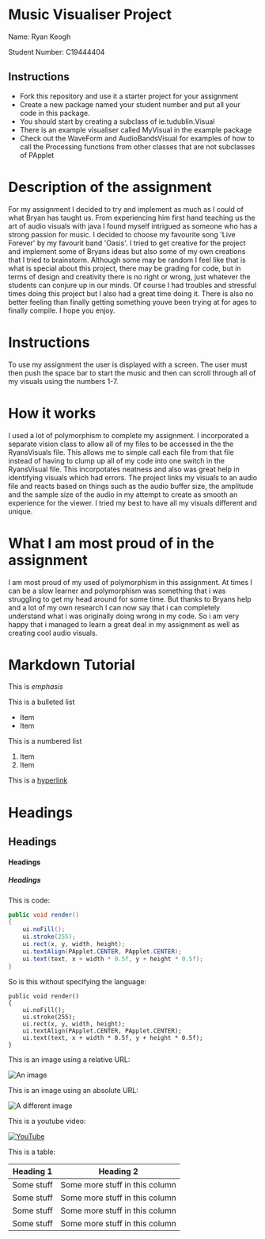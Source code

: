 # Music Visualiser Project

Name: Ryan Keogh

Student Number: C19444404

## Instructions
- Fork this repository and use it a starter project for your assignment
- Create a new package named your student number and put all your code in this package.
- You should start by creating a subclass of ie.tudublin.Visual
- There is an example visualiser called MyVisual in the example package
- Check out the WaveForm and AudioBandsVisual for examples of how to call the Processing functions from other classes that are not subclasses of PApplet

# Description of the assignment
For my assignment I decided to try and implement as much as I could of what Bryan has taught us. From experiencing him first hand teaching us the art of audio visuals with java I found myself intrigued as someone who has a strong passion for music. I decided to choose my favourite song 'Live Forever' by my favourit band 'Oasis'. I tried to get creative for the project and implement some of Bryans ideas but also some of my own creations that I tried to brainstorm. Although some may be random I feel like that is what is special about this project, there may be grading for code, but in terms of design and creativity there is no right or wrong, just whatever the students can conjure up in our minds. Of course I had troubles and stressful times doing this project but I also had a great time doing it. There is also no better feeling than finally getting something youve been trying at for ages to finally compile. I hope you enjoy.
# Instructions
To use my assignment the user is displayed with a screen. The user must then push the space bar to start the music and then can scroll through all of my visuals using the numbers 1-7.

# How it works
I used a lot of polymorphism to complete my assignment. I incorporated a separate vision class to allow all of my files to be accessed in the the RyansVisuals file. This allows me to simple call each file from that file instead of having to clump up all of my code into one switch in the RyansVisual file. This incorpotates neatness and also was great help in identifying visuals which had errors. The project links my visuals to an audio file and reacts based on things such as the audio buffer size, the amplitude and the sample size of the audio in my attempt to create as smooth an experience for the viewer. I tried my best to have all my visuals different and unique.
# What I am most proud of in the assignment
I am most proud of my used of polymorphism in this assignment. At times I can be a slow learner and polymorphism was something that i was struggling to get my head around for some time. But thanks to Bryans help and a lot of my own research I can now say that i can completely understand what i was originally doing wrong in my code. So i am very happy that i managed to learn a great deal in my assignment as well as creating cool audio visuals.
# Markdown Tutorial

This is *emphasis*

This is a bulleted list

- Item
- Item

This is a numbered list

1. Item
1. Item

This is a [hyperlink](http://bryanduggan.org)

# Headings
## Headings
#### Headings
##### Headings

This is code:

```Java
public void render()
{
	ui.noFill();
	ui.stroke(255);
	ui.rect(x, y, width, height);
	ui.textAlign(PApplet.CENTER, PApplet.CENTER);
	ui.text(text, x + width * 0.5f, y + height * 0.5f);
}
```

So is this without specifying the language:

```
public void render()
{
	ui.noFill();
	ui.stroke(255);
	ui.rect(x, y, width, height);
	ui.textAlign(PApplet.CENTER, PApplet.CENTER);
	ui.text(text, x + width * 0.5f, y + height * 0.5f);
}
```

This is an image using a relative URL:

![An image](images/p8.png)

This is an image using an absolute URL:

![A different image](https://bryanduggandotorg.files.wordpress.com/2019/02/infinite-forms-00045.png?w=595&h=&zoom=2)

This is a youtube video:

[![YouTube](http://img.youtube.com/vi/J2kHSSFA4NU/0.jpg)](https://www.youtube.com/watch?v=J2kHSSFA4NU)

This is a table:

| Heading 1 | Heading 2 |
|-----------|-----------|
|Some stuff | Some more stuff in this column |
|Some stuff | Some more stuff in this column |
|Some stuff | Some more stuff in this column |
|Some stuff | Some more stuff in this column |

